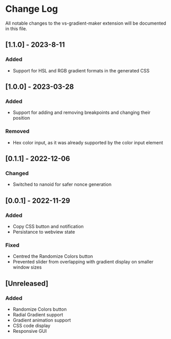# Change Log

All notable changes to the vs-gradient-maker extension will be documented in this file.

## [1.1.0] - 2023-8-11

### Added
- Support for HSL and RGB gradient formats in the generated CSS

## [1.0.0] - 2023-03-28

### Added
- Support for adding and removing breakpoints and changing their position

### Removed
- Hex color input, as it was already supported by the color input element

## [0.1.1] - 2022-12-06

### Changed
- Switched to nanoid for safer nonce generation

## [0.0.1] - 2022-11-29

### Added
- Copy CSS button and notification
- Persistance to webview state

### Fixed
- Centred the Randomize Colors button
- Prevented slider from overlapping with gradient display on smaller window sizes

## [Unreleased]

### Added
- Randomize Colors button
- Radial Gradient support
- Gradient animation support
- CSS code display
- Responsive GUI
 
